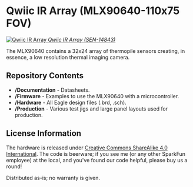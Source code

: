 Qwiic IR Array (MLX90640-110x75 FOV)
==================

[![Qwiic IR Array](https://cdn.sparkfun.com/r/500-500/assets/parts/1/3/1/1/3/14843-SparkFun_IR_Array_Breakout_-_110_Degree_FOV__MLX90640__Qwiic_-01.jpg)
*Qwiic IR Array (SEN-14843)*](https://www.sparkfun.com/products/14843)

The MLX90640 contains a 32x24 array of thermopile sensors creating, in essence, a low resolution thermal imaging camera.

Repository Contents
-------------------
* **/Documentation** - Datasheets. 
* **/Firmware** - Examples to use the MLX90640 with a microcontroller.
* **/Hardware** - All Eagle design files (.brd, .sch). 
* **/Production** - Various test jigs and large panel layouts used for production.

License Information
-------------------

The hardware is released under [Creative Commons ShareAlike 4.0 International](https://creativecommons.org/licenses/by-sa/4.0/).
The code is beerware; if you see me (or any other SparkFun employee) at the local, and you've found our code helpful, please buy us a round!

Distributed as-is; no warranty is given.